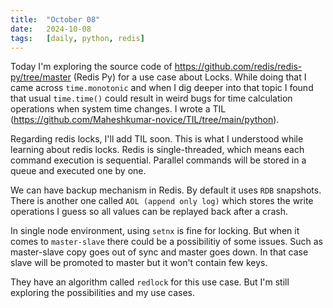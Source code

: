```yaml
---
title:  "October 08"
date:   2024-10-08
tags:   [daily, python, redis]
---
```


Today I'm exploring the source code of https://github.com/redis/redis-py/tree/master (Redis Py) for a use case about Locks. While doing that I came across `time.monotonic` and when I dig deeper into that topic I found that usual `time.time()` could result in weird bugs for time calculation operations when system time changes. I wrote a TIL (https://github.com/Maheshkumar-novice/TIL/tree/main/python).

Regarding redis locks, I'll add TIL soon. This is what I understood while learning about redis locks. Redis is single-threaded, which means each command execution is sequential. Parallel commands will be stored in a queue and executed one by one.

We can have backup mechanism in Redis. By default it uses `RDB` snapshots. There is another one called `AOL (append only log)` which stores the write operations I guess so all values can be replayed back after a crash.

In single node environment, using `setnx` is fine for locking. But when it comes to `master-slave` there could be a possibilitiy of some issues. Such as master-slave copy goes out of sync and master goes down. In that case slave will be promoted to master but it won't contain few keys.

They have an algorithm called `redlock` for this use case. But I'm still exploring the possibilities and my use cases.
